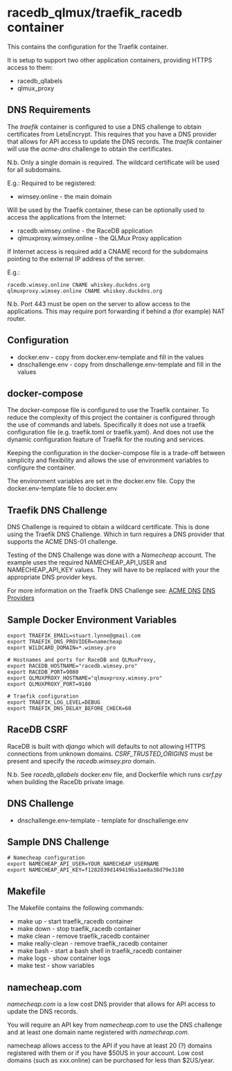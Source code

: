 # racedb_qlmux/traefik_racedb container

This contains the configuration for the Traefik container.

It is setup to support two other application containers, providing HTTPS access to them:
- racedb_qllabels
- qlmux_proxy

## DNS Requirements
  
The *traefik* container is configured to use a DNS challenge to obtain certificates from LetsEncrypt. 
This requires that you have a DNS provider that allows for API access to update the DNS records.
The *traefik* container will use the *acme-dns* challenge to obtain the certificates. 

N.b. Only a single domain is required. The wildcard certificate will be used for all subdomains.

E.g.:
Required to be registered:
- wimsey.online - the main domain

Will be used by the Traefik container, these can be optionally used to access the applications
from the Internet:
- racedb.wimsey.online - the RaceDB application
- qlmuxproxy.wimsey.online - the QLMux Proxy application

If Internet access is required add a CNAME record for the subdomains pointing to the external IP address of the server.

E.g.:
```
racedb.wimsey.online CNAME whiskey.duckdns.org
qlmuxproxy.wimsey.online CNAME whiskey.duckdns.org
```

N.b. Port 443 must be open on the server to allow access to the applications. This may require port forwarding
if behind a (for example) NAT router.


## Configuration

- docker.env - copy from docker.env-template and fill in the values
- dnschallenge.env - copy from dnschallenge.env-template and fill in the values

## docker-compose

The docker-compose file is configured to use the Traefik container. To reduce the complexity of this
project the container is configured through the use of commands and labels. Specifically it does
not use a traefik configuration file (e.g. traefik.toml or traefik.yaml). And does not use the
dynamic configuration feature of Traefik for the routing and services.

Keeping the configuration in the docker-compose file is a trade-off between simplicity and flexibility 
and allows the use of environment variables to configure the container.

The environment variables are set in the docker.env file. Copy the docker.env-template file to docker.env

## Traefik DNS Challenge

DNS Challenge is required to obtain a wildcard certificate. This is done using the Traefik DNS Challenge.
Which in turn requires a DNS provider that supports the ACME DNS-01 challenge.

Testing of the DNS Challenge was done with a *Namecheap* account. 
The example uses the required NAMECHEAP\_API\_USER and NAMECHEAP\_API\_KEY values.
They will have to be replaced with your the appropriate DNS provider keys.

For more information on the Traefik DNS Challenge see:
[ACME DNS](https://doc.traefik.io/traefik/user-guides/docker-compose/acme-dns/)
[DNS Providers](https://doc.traefik.io/traefik/https/acme/#providers)



## Sample Docker Environment Variables
```
export TRAEFIK_EMAIL=stuart.lynne@gmail.com
export TRAEFIK_DNS_PROVIDER=namecheap
export WILDCARD_DOMAIN=*.wimsey.pro

# Hostnames and ports for RaceDB and QLMuxProxy, 
export RACEDB_HOSTNAME="racedb.wimsey.pro"
export RACEDB_PORT=9080
export QLMUXPROXY_HOSTNAME="qlmuxproxy.wimsey.pro"
export QLMUXPROXY_PORT=9180

# Traefik configuration
export TRAEFIK_LOG_LEVEL=DEBUG
export TRAEFIK_DNS_DELAY_BEFORE_CHECK=60
```

## RaceDB CSRF
RaceDB is built with *django* which will defaults to not allowing HTTPS connections
from unknown domains. *CSRF\_TRUSTED\_ORIGINS* must be present and specify the
*racedb.wimsey.pro* domain.

N.b. See *racedb_qllabels* docker.env file, and Dockerfile which runs *csrf.py* 
when building the RaceDb private image.


## DNS Challenge

- dnschallenge.env-template - template for dnschallenge.env

## Sample DNS Challenge

```
# Namecheap configuration
export NAMECHEAP_API_USER=YOUR_NAMECHEAP_USERNAME
export NAMECHEAP_API_KEY=f1282039d149419ba1ae8a38d79e3180
```


## Makefile

The Makefile contains the following commands:

- make up - start traefik\_racedb container
- make down - stop traefik\_racedb container
- make clean - remove traefik\_racedb container
- make really-clean - remove traefik\_racedb container 
- make bash - start a bash shell in traefik\_racedb container
- make logs - show container logs
- make test - show variables


## namecheap.com
*namecheap.com* is a low cost DNS provider that allows for API access to update the DNS records.

You will require an API key from *namecheap.com* to use the DNS challenge and at least one domain name
registered with *namecheap.com*.

namecheap allows access to the API if you have at least 20 (?) domains registered with them or if
you have $50US in your account. Low cost domains (such as xxx.online) can be purchased for less than $2US/year.

